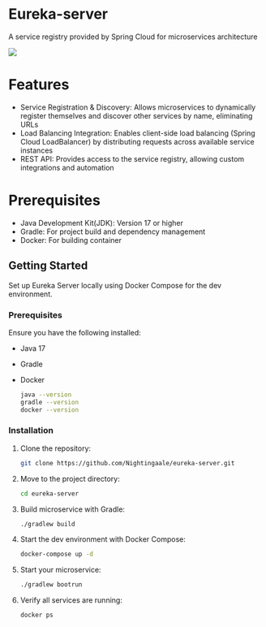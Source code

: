 # Eureka-server
A service registry provided by Spring Cloud for microservices architecture
<p align="left">
  <img src="https://skillicons.dev/icons?i=java,spring,gradle,docker,git"/>
</p>

# Features

- Service Registration & Discovery: Allows microservices to dynamically register themselves and discover other services by name, eliminating URLs
- Load Balancing Integration: Enables client-side load balancing (Spring Cloud LoadBalancer) by distributing requests across available service instances
- REST API: Provides access to the service registry, allowing custom integrations and automation

# Prerequisites
- Java Development Kit(JDK): Version 17 or higher
- Gradle: For project build and dependency management
- Docker: For building container

## Getting Started

Set up Eureka Server locally using Docker Compose for the dev environment.

### Prerequisites

Ensure you have the following installed:
- Java 17
- Gradle
- Docker
  
  ```sh
  java --version
  gradle --version
  docker --version
  ```

### Installation

1. Clone the repository:
   ```sh
   git clone https://github.com/Nightingaale/eureka-server.git
   ```
2. Move to the project directory:
   ```sh
   cd eureka-server
   ```
3. Build microservice with Gradle:
    ```sh
   ./gradlew build
   ```
4. Start the dev environment with Docker Compose:
   ```sh
   docker-compose up -d
   ```
5. Start your microservice:
   ```sh
   ./gradlew bootrun
   ```
6. Verify all services are running:
   ```sh
   docker ps
   ```
